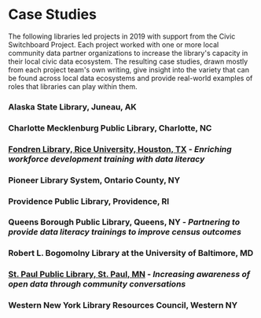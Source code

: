 # Case Studies

The following libraries led projects in 2019 with support from the Civic Switchboard Project. Each project worked with one or more local community data partner organizations to increase the library's capacity in their local civic data ecosystem. The resulting case studies, drawn mostly from each project team's own writing, give insight into the variety that can be found across local data ecosystems and provide real-world examples of roles that libraries can play within them.

### **Alaska State Library, Juneau, AK** 

### **Charlotte Mecklenburg Public Library, Charlotte, NC**

### [Fondren Library, Rice University, Houston, TX](fondren-library-rice-university-houston-tx.md) - _**Enriching workforce development training with data literacy**_

### Pioneer Library System, Ontario County, NY

### Providence Public Library, Providence, RI

### Queens Borough Public Library, Queens, NY - _Partnering to provide data literacy trainings to improve census outcomes_

### Robert L. Bogomolny Library at the University of Baltimore, MD

### [St. Paul Public Library, St. Paul, MN](st-paul-public-library-st-paul-mn.md) - _**Increasing awareness of open data through community conversations**_

### Western New York Library Resources Council, Western NY






